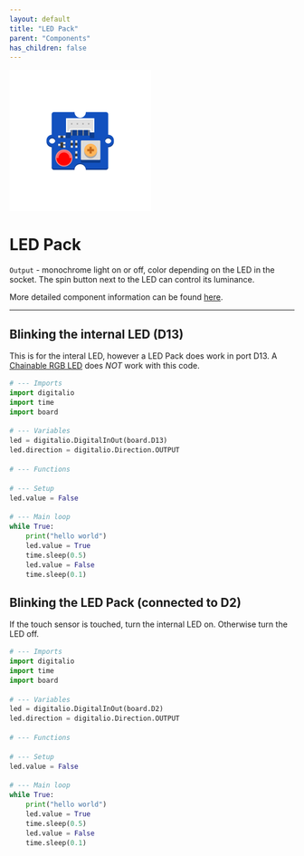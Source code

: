 ```yaml
---
layout: default
title: "LED Pack"
parent: "Components"
has_children: false
---
```


<img src="assets/Grove-LED-pack.png" alt="LED Pack" width="250"/>

# LED Pack
`Output` - monochrome light on or off, color depending on the LED in the socket. The spin button next to the LED can control its luminance.

More detailed component information can be found [here](https://www.seeedstudio.com/Grove-LED-Pack-p-4364.html).

---

## Blinking the internal LED (D13)
This is for the interal LED, however a LED Pack does work in port D13. A [Chainable RGB LED](../chainable-rgb-led/chainable-rgb-led) does *NOT* work with this code.

```python
# --- Imports
import digitalio
import time
import board

# --- Variables
led = digitalio.DigitalInOut(board.D13)
led.direction = digitalio.Direction.OUTPUT

# --- Functions

# --- Setup
led.value = False

# --- Main loop
while True:
    print("hello world")
    led.value = True
    time.sleep(0.5)
    led.value = False
    time.sleep(0.1)

```

## Blinking the LED Pack (connected to D2)
If the touch sensor is touched, turn the internal LED on. Otherwise turn the LED off.
```python
# --- Imports
import digitalio
import time
import board

# --- Variables
led = digitalio.DigitalInOut(board.D2)
led.direction = digitalio.Direction.OUTPUT

# --- Functions

# --- Setup
led.value = False

# --- Main loop
while True:
    print("hello world")
    led.value = True
    time.sleep(0.5)
    led.value = False
    time.sleep(0.1)

```

